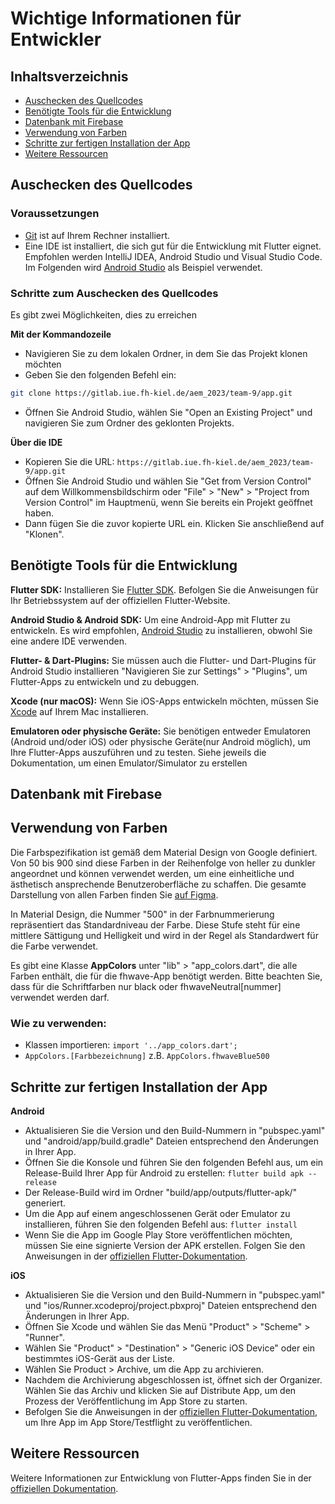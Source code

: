# Wichtige Informationen für Entwickler

## Inhaltsverzeichnis

- [Auschecken des Quellcodes](#auschecken-des-quellcodes)
- [Benötigte Tools für die Entwicklung](#benötigte-tools-für-die-entwicklung)
- [Datenbank mit Firebase](#datenbank-mit-firebase)
- [Verwendung von Farben](#verwendung-von-farben)
- [Schritte zur fertigen Installation der App](#schritte-zur-fertigen-installation-der-app)
- [Weitere Ressourcen](#weitere-ressourcen)

## Auschecken des Quellcodes
### Voraussetzungen


- [Git](https://git-scm.com/downloads) ist auf Ihrem Rechner installiert.
- Eine IDE ist installiert, die sich gut für die Entwicklung mit Flutter eignet. Empfohlen werden IntelliJ IDEA, Android Studio und Visual Studio Code. Im Folgenden wird [Android Studio](https://developer.android.com/studio) als Beispiel verwendet.

### Schritte zum Auschecken des Quellcodes
Es gibt zwei Möglichkeiten, dies zu erreichen

**Mit der Kommandozeile**
- Navigieren Sie zu dem lokalen Ordner, in dem Sie das Projekt klonen möchten
- Geben Sie den folgenden Befehl ein:
```sh
git clone https://gitlab.iue.fh-kiel.de/aem_2023/team-9/app.git
```

- Öffnen Sie Android Studio, wählen Sie "Open an Existing Project" und navigieren Sie zum Ordner des geklonten Projekts.

**Über die IDE**
- Kopieren Sie die URL: `https://gitlab.iue.fh-kiel.de/aem_2023/team-9/app.git`
- Öffnen Sie Android Studio und wählen Sie "Get from Version Control" auf dem Willkommensbildschirm oder "File" > "New" > "Project from Version Control" im Hauptmenü, wenn Sie bereits ein Projekt geöffnet haben.
- Dann fügen Sie die zuvor kopierte URL ein. Klicken Sie anschließend auf "Klonen".



## Benötigte Tools für die Entwicklung

**Flutter SDK:** Installieren Sie [Flutter SDK](https://docs.flutter.dev/get-started/install). Befolgen Sie die Anweisungen für Ihr Betriebssystem auf der offiziellen Flutter-Website.

**Android Studio & Android SDK:** Um eine Android-App mit Flutter zu entwickeln. Es wird empfohlen, [Android Studio](https://developer.android.com/studio) zu installieren, obwohl Sie eine andere IDE verwenden.

**Flutter- & Dart-Plugins:** Sie müssen auch die Flutter- und Dart-Plugins für Android Studio installieren "Navigieren Sie zur Settings" > "Plugins", um Flutter-Apps zu entwickeln und zu debuggen.

**Xcode (nur macOS):** Wenn Sie iOS-Apps entwickeln möchten, müssen Sie [Xcode](https://developer.apple.com/xcode/) auf Ihrem Mac installieren.

**Emulatoren oder physische Geräte:** Sie benötigen entweder Emulatoren (Android und/oder iOS) oder physische Geräte(nur Android möglich), um Ihre Flutter-Apps auszuführen und zu testen. Siehe jeweils die Dokumentation, um einen Emulator/Simulator zu erstellen

## Datenbank mit Firebase


## Verwendung von Farben
Die Farbspezifikation ist gemäß dem Material Design von Google definiert. Von 50 bis 900 sind diese Farben in der Reihenfolge von heller zu dunkler angeordnet und können verwendet werden, um eine einheitliche und ästhetisch ansprechende Benutzeroberfläche zu schaffen. Die gesamte Darstellung von allen Farben finden Sie [auf Figma](https://www.figma.com/file/2BIHFaTz4u4FBwlu6wyJzK/AEM?type=design&node-id=0%3A1&t=I1BSBydlBKw9DLqy-1).

In Material Design, die Nummer "500" in der Farbnummerierung repräsentiert das Standardniveau der Farbe. Diese Stufe steht für eine mittlere Sättigung und Helligkeit und wird in der Regel als Standardwert für die Farbe verwendet.

Es gibt eine Klasse **AppColors** unter "lib" > "app_colors.dart", die alle Farben enthält, die für die fhwave-App benötigt werden.
Bitte beachten Sie, dass für die Schriftfarben nur black oder fhwaveNeutral[nummer] verwendet werden darf.

### Wie zu verwenden:

- Klassen importieren: `import '../app_colors.dart';`
- `AppColors.[Farbbezeichnung]` z.B. `AppColors.fhwaveBlue500`


## Schritte zur fertigen Installation der App

**Android**

- Aktualisieren Sie die Version und den Build-Nummern in "pubspec.yaml" und "android/app/build.gradle" Dateien entsprechend den Änderungen in Ihrer App.
- Öffnen Sie die Konsole und führen Sie den folgenden Befehl aus, um ein Release-Build Ihrer App für Android zu erstellen: `flutter build apk --release`
- Der Release-Build wird im Ordner "build/app/outputs/flutter-apk/" generiert.
- Um die App auf einem angeschlossenen Gerät oder Emulator zu installieren, führen Sie den folgenden Befehl aus: `flutter install`
- Wenn Sie die App im Google Play Store veröffentlichen möchten, müssen Sie eine signierte Version der APK erstellen. Folgen Sie den Anweisungen in der [offiziellen Flutter-Dokumentation](https://flutter.dev/docs/deployment/android).

**iOS**

- Aktualisieren Sie die Version und den Build-Nummern in "pubspec.yaml" und "ios/Runner.xcodeproj/project.pbxproj" Dateien entsprechend den Änderungen in Ihrer App.
- Öffnen Sie Xcode und wählen Sie das Menü "Product" > "Scheme" > "Runner".
- Wählen Sie "Product" > "Destination" > "Generic iOS Device" oder ein bestimmtes iOS-Gerät aus der Liste.
- Wählen Sie Product > Archive, um die App zu archivieren.
- Nachdem die Archivierung abgeschlossen ist, öffnet sich der Organizer. Wählen Sie das Archiv und klicken Sie auf Distribute App, um den Prozess der Veröffentlichung im App Store zu starten.
- Befolgen Sie die Anweisungen in der [offiziellen Flutter-Dokumentation](https://flutter.dev/docs/deployment/ios), um Ihre App im App Store/Testflight zu veröffentlichen.

## Weitere Ressourcen
Weitere Informationen zur Entwicklung von Flutter-Apps finden Sie in der [offiziellen Dokumentation](https://flutter.dev/docs).
